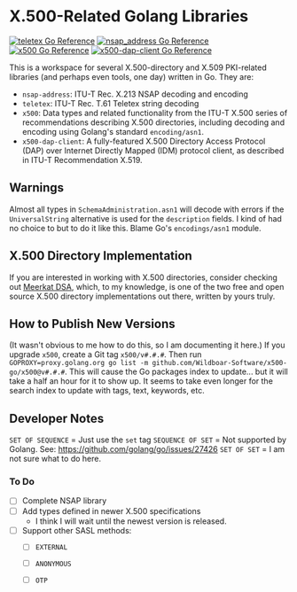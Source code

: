 # X.500-Related Golang Libraries

[![teletex Go Reference](https://pkg.go.dev/badge/github.com/Wildboar-Software/x500-go/teletex.svg)](https://pkg.go.dev/github.com/Wildboar-Software/x500-go/teletex)
[![nsap_address Go Reference](https://pkg.go.dev/badge/github.com/Wildboar-Software/x500-go/nsap-address.svg)](https://pkg.go.dev/github.com/Wildboar-Software/x500-go/nsap-address)
[![x500 Go Reference](https://pkg.go.dev/badge/github.com/Wildboar-Software/x500-go/x500.svg)](https://pkg.go.dev/github.com/Wildboar-Software/x500-go/x500)
[![x500-dap-client Go Reference](https://pkg.go.dev/badge/github.com/Wildboar-Software/x500-go/x500-dap-client.svg)](https://pkg.go.dev/github.com/Wildboar-Software/x500-go/x500-dap-client)

This is a workspace for several X.500-directory and X.509 PKI-related
libraries (and perhaps even tools, one day) written in Go. They are:

- `nsap-address`: ITU-T Rec. X.213 NSAP decoding and encoding
- `teletex`: ITU-T Rec. T.61 Teletex string decoding
- `x500`: Data types and related functionality from the ITU-T X.500 series of
  recommendations describing X.500 directories, including decoding and encoding
  using Golang's standard `encoding/asn1`.
- `x500-dap-client`: A fully-featured X.500 Directory Access Protocol (DAP)
  over Internet Directly Mapped (IDM) protocol client, as described in ITU-T
  Recommendation X.519.

## Warnings

Almost all types in `SchemaAdministration.asn1` will decode with errors if the
`UniversalString` alternative is used for the `description` fields. I kind of
had no choice to but to do it like this. Blame Go's `encodings/asn1` module.

## X.500 Directory Implementation

If you are interested in working with X.500 directories, consider checking
out [Meerkat DSA](https://wildboar-software.github.io/directory/), which,
to my knowledge, is one of the two free and open source X.500 directory
implementations out there, written by yours truly.

## How to Publish New Versions

(It wasn't obvious to me how to do this, so I am documenting it here.)
If you upgrade `x500`, create a Git tag `x500/v#.#.#`. Then run
`GOPROXY=proxy.golang.org go list -m github.com/Wildboar-Software/x500-go/x500@v#.#.#`.
This will cause the Go packages index to update... but it will take a half an
hour for it to show up. It seems to take even longer for the search index to
update with tags, text, keywords, etc.

## Developer Notes

`SET OF SEQUENCE` = Just use the `set` tag
`SEQUENCE OF SET` = Not supported by Golang. See: https://github.com/golang/go/issues/27426
`SET OF SET` = I am not sure what to do here.

### To Do

- [ ] Complete NSAP library
- [ ] Add types defined in newer X.500 specifications
  - I think I will wait until the newest version is released.
- [ ] Support other SASL methods:
  - [ ] `EXTERNAL`
  - [ ] `ANONYMOUS`
  - [ ] `OTP`

